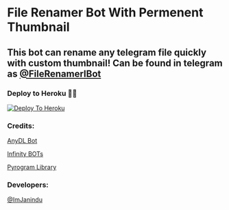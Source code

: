 # File Renamer Bot With Permenent Thumbnail

## This bot can rename any telegram file quickly with custom thumbnail! Can be found in telegram as [@FileRenamerIBot](https://t.me/FileRenamerIBot)

### Deploy to Heroku 🏃‍♂

[![Deploy To Heroku](https://www.herokucdn.com/deploy/button.svg)](https://heroku.com/deploy?template=https://github.com/ImJanindu/File-Renamer-Bot)

### Credits:

[AnyDL Bot](https://github.com/SpEcHiDe/AnyDLBot)

[Infinity BOTs](https://t.me/Infinity_BOTs)

[Pyrogram Library](https://github.com/pyrogram/pyrogram)

### Developers:

[@ImJanindu](https://t.me/ImJanindu)
